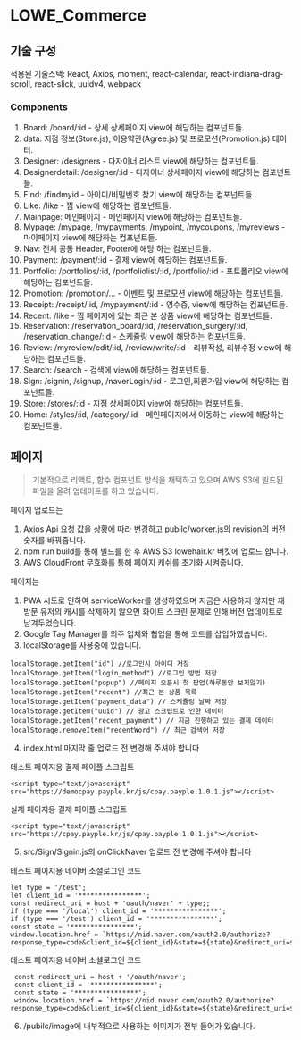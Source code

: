 # LOWE_Commerce
 
## 기술 구성
적용된 기술스택: React, Axios, moment, react-calendar, react-indiana-drag-scroll, react-slick, uuidv4, webpack

### Components
1. Board: /board/:id - 상세 상세페이지 view에 해당하는 컴포넌트들.
2. data: 지점 정보(Store.js), 이용약관(Agree.js) 및 프로모션(Promotion.js) 데이터.
3. Designer: /designers - 다자이너 리스트 view에 해당하는 컴포넌트들.
4. Designerdetail: /designer/:id - 다자이너 상세페이지 view에 해당하는 컴포넌트들.
5. Find: /findmyid - 아이디/비밀번호 찾기 view에 해당하는 컴포넌트들.
6. Like: /like - 찜 view에 해당하는 컴포넌트들.
7. Mainpage: 메인페이지 - 메인페이지 view에 해당하는 컴포넌트들.
8. Mypage: /mypage, /mypayments, /mypoint, /mycoupons, /myreviews - 마이페이지 view에 해당하는 컴포넌트들.
9. Nav: 전체 공통 Header, Footer에 해당 하는 컴포넌트들.
10. Payment: /payment/:id - 결제 view에 해당하는 컴포넌트들.
11. Portfolio: /portfolios/:id, /portfoliolist/:id, /portfolio/:id - 포트폴리오 view에 해당하는 컴포넌트들.
12. Promotion: /promotion/... - 이벤트 및 프로모션 view에 해당하는 컴포넌트들.
13. Receipt: /receipt/:id, /mypayment/:id - 영수증,  view에 해당하는 컴포넌트들.
14. Recent: /like - 찜 페이지에 있는 최근 본 상품 view에 해당하는 컴포넌트들.
15. Reservation: /reservation_board/:id, /reservation_surgery/:id, /reservation_change/:id - 스케쥴링 view에 해당하는 컴포넌트들.
16. Review: /myreview/edit/:id, /review/write/:id - 리뷰작성, 리뷰수정 view에 해당하는 컴포넌트들.
17. Search: /search - 검색에 view에 해당하는 컴포넌트들.
18. Sign: /signin, /signup, /naverLogin/:id - 로그인,회원가입 view에 해당하는 컴포넌트들.
19. Store: /stores/:id - 지점 상세페이지 view에 해당하는 컴포넌트들.
20. Home: /styles/:id, /category/:id - 메인페이지에서 이동하는 view에 해당하는 컴포넌트들.

## 페이지
> 기본적으로 리액트, 함수 컴포넌트 방식을 채택하고 있으며 AWS S3에 빌드된 파일을 올려 업데이트를 하고 있습니다.

페이지 업로드는
1. Axios Api 요청 값을 상황에 따라 변경하고 pubilc/worker.js의 revision의 버전 숫자를 바꿔줍니다.
2. npm run build를 통해 빌드를 한 후 AWS S3 lowehair.kr 버킷에 업로드 합니다.
3. AWS CloudFront 무효화를 통해 페이지 캐쉬를 초기화 시켜줍니다. 

페이지는
1. PWA 시도로 인하여 serviceWorker를 생성하였으며 지금은 사용하지 않지만 재방문 유저의 캐시를 삭제하지 않으면 화이트 스크린 문제로 인해 버전 업데이트로 남겨두었습니다.
2. Google Tag Manager를 외주 업체와 협업을 통해 코드를 삽입하였습니다.
3. localStorage를 사용중에 있습니다.
  ```
  localStorage.getItem("id") //로그인시 아이디 저장
  localStorage.getItem("login_method") //로그인 방법 저장
  localStorage.getItem("popup") //페이지 오픈시 첫 팝업(하루동안 보지않기)
  localStorage.getItem("recent") //최근 본 상품 목록
  localStorage.getItem("payment_data") // 스케쥴링 날짜 저장
  localStorage.getItem("uuid") // 광고 스크립트로 인한 데이터
  localStorage.getItem("recent_payment") // 지금 진행하고 있는 결제 데이터
  localStorage.removeItem("recentWord") // 최근 검색어 저장
  ```
4. index.html 마지막 줄 업로드 전 변경해 주셔야 합니다

  테스트 페이지용 결제 페이플 스크립트
  ```
  <script type="text/javascript" src="https://democpay.payple.kr/js/cpay.payple.1.0.1.js"></script>
  ```
  실제 페이지용 결제 페이플 스크립트
  ```
  <script type="text/javascript" src="https://cpay.payple.kr/js/cpay.payple.1.0.1.js"></script>
  ```
  
5. src/Sign/Signin.js의 onClickNaver 업로드 전 변경해 주셔야 합니다

  테스트 페이지용 네이버 소셜로그인 코드
  ```
 let type = '/test';
 let client_id = '****************';
 const redirect_uri = host + 'oauth/naver' + type;;
 if (type === '/local') client_id = '****************';
 if (type === '/test') client_id = '****************';
 const state = '****************';
 window.location.href = `https://nid.naver.com/oauth2.0/authorize?response_type=code&client_id=${client_id}&state=${state}&redirect_uri=${redirect_uri}`;
 ```
 
테스트 페이지용 네이버 소셜로그인 코드
```
 const redirect_uri = host + '/oauth/naver';
 const client_id = '****************';
 const state = '****************';
 window.location.href = `https://nid.naver.com/oauth2.0/authorize?response_type=code&client_id=${client_id}&state=${state}&redirect_uri=${redirect_uri}`;
```

6. /pubilc/image에 내부적으로 사용하는 이미지가 전부 들어가 있습니다.
